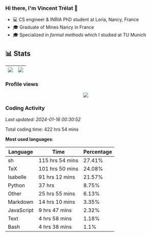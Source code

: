 ### Hi there, I'm Vincent Trélat 👋

-   💻 CS engineer & INRIA PhD student at Loria, Nancy, France
-   🎓 Graduate of Mines Nancy in France
-   🎓 Specialized in _formal methods_ which I studied at TU Munich

## 📊 **Stats**

| <img align="center" src="https://readme-stats.clckblog.space/api?username=VTrelat&show_icons=true&include_all_commits=true&theme=tokyonight&hide_border=true" /> | <img align="center" src="https://readme-stats.clckblog.space/api/top-langs/?username=VTrelat&layout=compact&theme=tokyonight&hide_border=true" /> |
| ---------------------------------------------------------------------------------------------------------------------------------------------------------------- | ------------------------------------------------------------------------------------------------------------------------------------------------- |

### Profile views

<p align="center">
 <img src="https://profile-counter.glitch.me/VTrelat/count.svg" />
</p>

<!--automations-->
### Coding Activity
_Last updated: 2024-01-16 00:30:52_

Total coding time: 422 hrs 54 mins

**Most used languages**:

| Language | Time | Percentage |
| ------------- | ------------- | ------------- |
| sh | 115 hrs 54 mins | 27.41% |
| TeX | 101 hrs 50 mins | 24.08% |
| Isabelle | 91 hrs 12 mins | 21.57% |
| Python | 37 hrs | 8.75% |
| Other | 25 hrs 55 mins | 6.13% |
| Markdown | 14 hrs 10 mins | 3.35% |
| JavaScript | 9 hrs 47 mins | 2.32% |
| Text | 4 hrs 58 mins | 1.18% |
| Bash | 4 hrs 38 mins | 1.1% |

